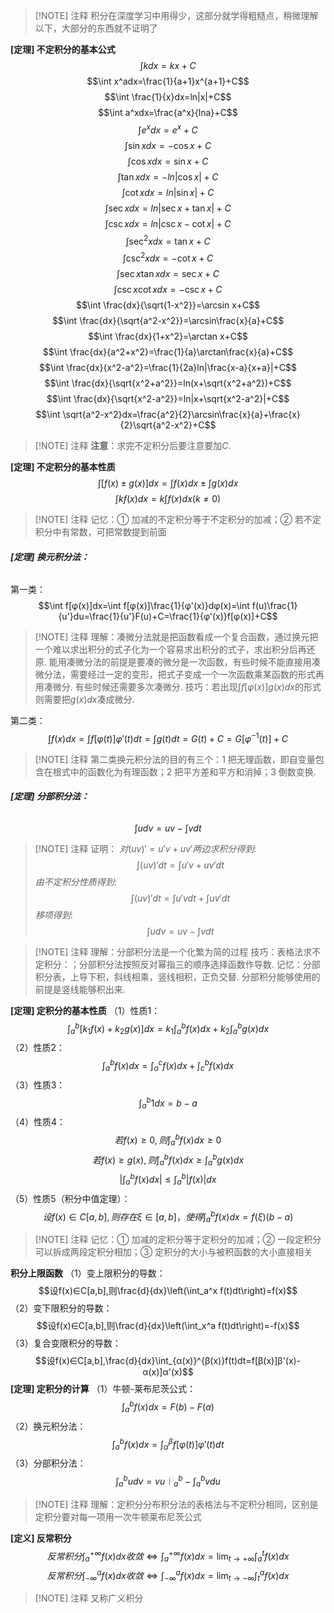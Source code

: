 > [!NOTE] 注释
> 积分在深度学习中用得少，这部分就学得粗糙点，稍微理解以下，大部分的东西就不证明了

**[定理] 不定积分的基本公式**
$$\int kdx=kx+C$$
$$\int x^adx=\frac{1}{a+1}x^{a+1}+C$$
$$\int \frac{1}{x}dx=ln|x|+C$$
$$\int a^xdx=\frac{a^x}{lna}+C$$
$$\int e^xdx=e^x+C$$
$$\int \sin x dx=-\cos x+C$$
$$\int \cos x dx=\sin x+C$$
$$\int \tan x dx=-ln|\cos x|+C$$
$$\int \cot xdx=ln|\sin x|+C$$
$$\int \sec xdx=ln|\sec x+\tan x|+C$$
$$\int \csc xdx=ln|\csc x-\cot x|+C$$
$$\int \sec^2 xdx=\tan x+C$$
$$\int \csc^2 xdx=-\cot x+C$$
$$\int \sec x\tan xdx=\sec x+C$$
$$\int \csc x\cot xdx=-\csc x+C$$
$$\int \frac{dx}{\sqrt{1-x^2}}=\arcsin x+C$$
$$\int \frac{dx}{\sqrt{a^2-x^2}}=\arcsin\frac{x}{a}+C$$
$$\int \frac{dx}{1+x^2}=\arctan x+C$$
$$\int \frac{dx}{a^2+x^2}=\frac{1}{a}\arctan\frac{x}{a}+C$$
$$\int \frac{dx}{x^2-a^2}=\frac{1}{2a}ln|\frac{x-a}{x+a}|+C$$
$$\int \frac{dx}{\sqrt{x^2+a^2}}=ln(x+\sqrt{x^2+a^2})+C$$
$$\int \frac{dx}{\sqrt{x^2-a^2}}=ln|x+\sqrt{x^2-a^2}|+C$$
$$\int \sqrt{a^2-x^2}dx=\frac{a^2}{2}\arcsin\frac{x}{a}+\frac{x}{2}\sqrt{a^2-x^2}+C$$
> [!NOTE] 注释
> **注意**：求完不定积分后要注意要加$C$.

**[定理] 不定积分的基本性质**
$$\int \left[ f(x)\pm g(x)\right] dx=\int f(x)dx\pm \int g(x)dx$$
$$\int kf(x)dx=k\int f(x)dx (k≠0)$$
> [!NOTE] 注释
> 记忆：① 加减的不定积分等于不定积分的加减；② 若不定积分中有常数，可把常数提到前面

###### **[定理] 换元积分法：**[]( https://www.bilibili.com/video/BV1a54y147su)
第一类：$$\int f[φ(x)]dx=\int f[φ(x)]\frac{1}{φ'(x)}dφ(x)=\int f(u)\frac{1}{u'}du=\frac{1}{u'}F(u)+C=\frac{1}{φ'(x)}f[φ(x)]+C$$

> [!NOTE] 注释
> 理解：凑微分法就是把函数看成一个复合函数，通过换元把一个难以求出积分的式子化为一个容易求出积分的式子，求出积分后再还原. 
> 能用凑微分法的前提是要凑的微分是一次函数，有些时候不能直接用凑微分法，需要经过一定的变形，把式子变成一个一次函数乘某函数的形式再用凑微分. 有些时候还需要多次凑微分.
> 技巧：若出现$\int f[φ(x)]g(x)dx$的形式则需要把$g(x)dx$凑成微分.

第二类：$$\int f(x)dx=\int f[φ(t)]φ'(t)dt=\int g(t)dt=G(t)+C=G[φ^{-1}(t)]+C$$

> [!NOTE] 注释
> 第二类换元积分法的目的有三个：1 把无理函数，即自变量包含在根式中的函数化为有理函数；2 把平方差和平方和消掉；3 倒数变换.

###### **[定理] 分部积分法：**
$$\int udv=uv-\int vdt$$
> [!NOTE] 注释
> 证明：
> $对(uv)'=u'v+uv'两边求积分得到:$
$$\int (uv)'dt=\int u'v+uv'dt$$
$由不定积分性质得到:$
$$\int (uv)'dt=\int u'vdt+\int uv'dt$$
$移项得到:$
$$\int udv=uv-\int vdt$$

> [!NOTE] 注释
> 理解：分部积分法是一个化繁为简的过程
>  技巧：表格法求不定积分：[](https://www.bilibili.com/video/BV13J411q7RS)[](https://www.bilibili.com/video/BV1C4411r7Pi)；分部积分法按照反对幂指三的顺序选择函数作导数.
>  记忆：分部积分表，上导下积，斜线相乘，竖线相积，正负交替. 分部积分能够使用的前提是竖线能够积出来.

**[定理] 定积分的基本性质**
（1）性质$1$：$$\int_a^b[k_1f(x)+k_2g(x)]dx=k_1\int_a^bf(x)dx+k_2\int_a^bg(x)dx$$
（2）性质$2$：$$\int_a^bf(x)dx=\int_a^cf(x)dx+\int_c^bf(x)dx$$
（3）性质$3$：$$\int_a^b1dx=b-a$$
（4）性质$4$：$$若f(x)≥0,则\int_a^bf(x)dx≥0$$
  $$若f(x)≥g(x),则\int_a^bf(x)dx≥\int_a^bg(x)dx$$
  $$|\int_a^bf(x)dx|≤\int_a^b|f(x)|dx$$
（5）性质$5$（积分中值定理）：$$设f(x)∈C[a,b],则存在ξ∈[a,b]，使得\int_a^b f(x)dx=f(ξ)(b-a)$$

> [!NOTE] 注释
> 记忆：① 加减的定积分等于定积分的加减；② 一段定积分可以拆成两段定积分相加；③ 定积分的大小与被积函数的大小直接相关

**积分上限函数**
（1）变上限积分的导数：$$设f(x)∈C[a,b],则\frac{d}{dx}\left(\int_a^x f(t)dt\right)=f(x)$$
（2）变下限积分的导数：$$设f(x)∈C[a,b],则\frac{d}{dx}\left(\int_x^a f(t)dt\right)=-f(x)$$
（3）复合变限积分的导数：$$设f(x)∈C[a,b],\frac{d}{dx}\int_{α(x)}^{β(x)}f(t)dt=f[β(x)]β'(x)-α(x)]α'(x)$$
**[定理] 定积分的计算**
（1）牛顿-莱布尼茨公式：$$\int_a^bf(x)dx=F(b)-F(a)$$
（2）换元积分法：$$\int_a^bf(x)dx=\int_α^βf[φ(t)]φ'(t)dt$$
（3）分部积分法：$$\int_a^budv=vu︱_a^b-\int_a^bvdu$$

> [!NOTE] 注释
> 理解：定积分分布积分法的表格法与不定积分相同，区别是定积分要对每一项用一次牛顿莱布尼茨公式

**[定义] 反常积分**
$$反常积分\int_a^{+∞}f(x)dx收敛\Leftrightarrow \int_a^{+∞}f(x)dx=\lim_{t \to +∞}\int_a^tf(x)dx$$
$$反常积分\int_{-∞}^af(x)dx收敛\Leftrightarrow \int_{-∞}^af(x)dx=\lim_{t \to -∞}\int_t^af(x)dx$$
> [!NOTE] 注释
> 又称广义积分